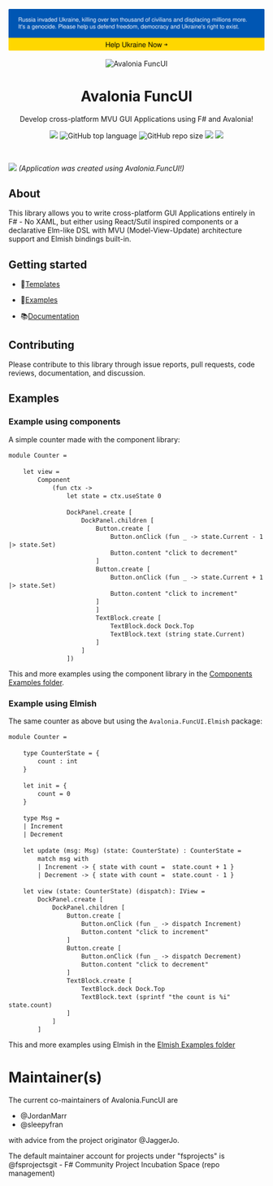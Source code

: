 [![Stand With Ukraine](https://raw.githubusercontent.com/vshymanskyy/StandWithUkraine/main/banner2-direct.svg)](https://vshymanskyy.github.io/StandWithUkraine)


<p align="center"><img src="github/img/logo/FuncUI.png" width="400px" alt="Avalonia FuncUI"></p>
<h1 align="center">Avalonia FuncUI</h1>
<p align="center">Develop cross-platform MVU GUI Applications using F# and Avalonia!</p>
<p align="center">
<a href="https://voyonic-labs.visualstudio.com/Avalonia.FuncUI/_apis/build/status/AvaloniaCommunity.Avalonia.FuncUI?branchName=master"><img src="https://voyonic-labs.visualstudio.com/Avalonia.FuncUI/_apis/build/status/AvaloniaCommunity.Avalonia.FuncUI?branchName=master"></a>
<img src="https://img.shields.io/github/languages/top/JaggerJo/Avalonia.FuncUI" alt="GitHub top language">
<img alt="GitHub repo size" src="https://img.shields.io/github/repo-size/JaggerJo/Avalonia.FuncUI">
<img src="https://img.shields.io/github/license/JaggerJo/Avalonia.FuncUI">
<a href="https://gitter.im/Avalonia-FuncUI/community?utm_source=badge&utm_medium=badge&utm_campaign=pr-badge"><img src="https://badges.gitter.im/Avalonia-FuncUI/community.svg"></a>
</p><br>

![](github/img/hero.png)
*(Application was created using Avalonia.FuncUI!)*

## About
This library allows you to write cross-platform GUI Applications entirely in F# - No XAML, but either using React/Sutil inspired components or a declarative Elm-like DSL with MVU (Model-View-Update) architecture support and Elmish bindings built-in.

## Getting started

- 🧱[Templates](./src/Avalonia.FuncUI.Templates)

- 📓[Examples](https://github.com/fsprojects/Avalonia.FuncUI/tree/master/src/Examples)

- 📚[Documentation](https://avaloniacommunity.github.io/Avalonia.FuncUI.Docs/)

## Contributing
Please contribute to this library through issue reports, pull requests, code reviews, documentation, and discussion. 

## Examples
### Example using components
A simple counter made with the component library:

``` f#
module Counter =

    let view =
        Component
            (fun ctx ->
                let state = ctx.useState 0
    
                DockPanel.create [
                    DockPanel.children [
                        Button.create [
                            Button.onClick (fun _ -> state.Current - 1 |> state.Set)
                            Button.content "click to decrement"
                        ]
                        Button.create [
                            Button.onClick (fun _ -> state.Current + 1 |> state.Set)
                            Button.content "click to increment"
                        ]
                        ]
                        TextBlock.create [
                            TextBlock.dock Dock.Top
                            TextBlock.text (string state.Current)
                        ]
                    ]
                ])
```

This and more examples using the component library in the [Components Examples folder](https://github.com/fsprojects/Avalonia.FuncUI/tree/master/src/Examples/Component%20Examples).

### Example using Elmish
The same counter as above but using the `Avalonia.FuncUI.Elmish` package:

```f#
module Counter =

    type CounterState = {
        count : int
    }

    let init = {
        count = 0
    }

    type Msg =
    | Increment
    | Decrement

    let update (msg: Msg) (state: CounterState) : CounterState =
        match msg with
        | Increment -> { state with count =  state.count + 1 }
        | Decrement -> { state with count =  state.count - 1 }
    
    let view (state: CounterState) (dispatch): IView =
        DockPanel.create [
            DockPanel.children [
                Button.create [
                    Button.onClick (fun _ -> dispatch Increment)
                    Button.content "click to increment"
                ]
                Button.create [
                    Button.onClick (fun _ -> dispatch Decrement)
                    Button.content "click to decrement" 
                ]
                TextBlock.create [
                    TextBlock.dock Dock.Top
                    TextBlock.text (sprintf "the count is %i" state.count)
                ]
            ]
        ]    
```

This and more examples using Elmish in the [Elmish Examples folder](https://github.com/fsprojects/Avalonia.FuncUI/tree/master/src/Examples/Elmish%20Examples)

# Maintainer(s)

The current co-maintainers of Avalonia.FuncUI are

* @JordanMarr
* @sleepyfran

with advice from the project originator @JaggerJo.

The default maintainer account for projects under "fsprojects" is @fsprojectsgit - F# Community Project Incubation Space (repo management)

